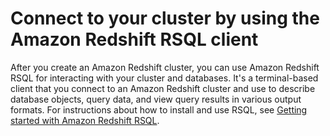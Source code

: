 # Connect to your cluster by using the Amazon Redshift RSQL client<a name="connecting-from-rsql"></a>

 After you create an Amazon Redshift cluster, you can use Amazon Redshift RSQL for interacting with your cluster and databases\. It's a terminal\-based client that you connect to an Amazon Redshift cluster and use to describe database objects, query data, and view query results in various output formats\. For instructions about how to install and use RSQL, see [Getting started with Amazon Redshift RSQL](https://docs.aws.amazon.com/redshift/latest/mgmt/rsql-query-tool-getting-started.html)\.